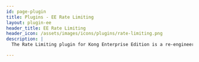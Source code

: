```yaml
---
id: page-plugin
title: Plugins - EE Rate Limiting
layout: plugin-ee
header_title: EE Rate Limiting
header_icon: /assets/images/icons/plugins/rate-limiting.png
description: |
  The Rate Limiting plugin for Kong Enterprise Edition is a re-engineered version of the incredibly popular Community Edition Rate Limiting plugin, with greatly enhanced configuration options and performance.

---
```

